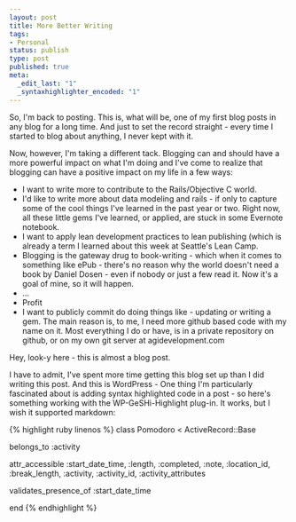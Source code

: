 ```yaml
--- 
layout: post
title: More Better Writing
tags: 
- Personal
status: publish
type: post
published: true
meta: 
  _edit_last: "1"
  _syntaxhighlighter_encoded: "1"
---
```

So, I'm back to posting. This is, what will be, one of my first blog posts in any blog for a long time. And just to set the record straight - every time I started to blog about anything, I never kept with it.

Now, however, I'm taking a different tack. Blogging can and should have a more powerful impact on what I'm doing and I've come to realize that blogging can have a positive impact on my life in a few ways:
<ul>
	<li>I want to write more to contribute to the Rails/Objective C world.</li>
	<li>I'd like to write more about data modeling and rails - if only to capture some of the cool things I've learned in the past year or two. Right now, all these little gems I've learned, or applied, are stuck in some Evernote notebook.</li>
	<li>I want to apply lean development practices to lean publishing (which is already a term I learned about this week at Seattle's Lean Camp.</li>
	<li>Blogging is the gateway drug to book-writing - which when it comes to something like ePub - there's no reason why the world doesn't need a book by Daniel Dosen - even if nobody or just a few read it. Now it's a goal of mine, so it will happen.</li>
	<li>…</li>
	<li>Profit</li>
	<li>I want to publicly commit do doing things like - updating or writing a gem. The main reason is, to me, I need more github based code with my name on it. Most everything I do or have, is in a private repository on github, or on my own git server at agidevelopment.com</li>
</ul>
Hey, look-y here - this is almost a blog post.

I have to admit, I've spent more time getting this blog set up than I did writing this post. And this is WordPress - One thing I'm particularly fascinated about is adding syntax highlighted code in a post - so here's something working with the WP-GeSHi-Highlight plug-in. It works, but I wish it supported markdown:
<p> </p>
{% highlight ruby linenos %}
class Pomodoro < ActiveRecord::Base

  belongs_to :activity

  attr_accessible :start_date_time,
    :length,
    :completed,
    :note,
    :location_id,
    :break_length,
    :activity,
    :activity_id,
    :activity_attributes

  validates_presence_of :start_date_time

end
{% endhighlight %}
